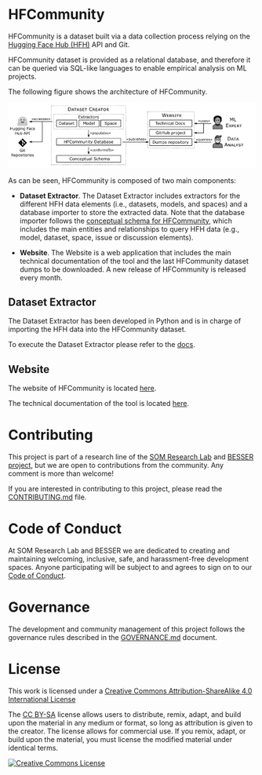 # HFCommunity

HFCommunity is a dataset built via a data collection process relying on the [Hugging Face Hub (HFH)](https://huggingface.co) API and Git. 

HFCommunity dataset is provided as a relational database, and therefore it can be queried via SQL-like languages to enable empirical analysis on ML projects.

The following figure shows the architecture of HFCommunity. 

![HFCommunity Architecture](imgs/architecture.png)

As can be seen, HFCommunity is composed of two main components: 

* **Dataset Extractor**. The Dataset Extractor includes extractors for the different HFH data elements (i.e., datasets, models, and spaces) and a database importer to store the extracted data. Note that the database importer follows the [conceptual schema for HFCommunity](https://som-research.github.io/HFCommunity/diagram.html), which includes the main entities and relationships to query HFH data (e.g., model, dataset, space, issue or discussion elements).

* **Website**. The Website is a web application that includes the main technical documentation of the tool and the last HFCommunity dataset dumps to be downloaded. A new release of HFCommunity is released every month.

## Dataset Extractor

The Dataset Extractor has been developed in Python and is in charge of importing the HFH data into the HFCommunity dataset. 

To execute the Dataset Extractor please refer to the [docs](https://som-research.github.io/HFCommunity/docs/usage.html).

## Website

The website of HFCommunity is located [here](https://som-research.github.io/HFCommunity/).

The technical documentation of the tool is located [here](https://som-research.github.io/HFCommunity/docs/).

# Contributing

This project is part of a research line of the [SOM Research Lab](https://som-research.uoc.edu/) and [BESSER project](https://github.com/besser-pearl), but we are open to contributions from the community. Any comment is more than welcome!

If you are interested in contributing to this project, please read the [CONTRIBUTING.md](CONTRIBUTING.md) file.

# Code of Conduct

At SOM Research Lab and BESSER we are dedicated to creating and maintaining welcoming, inclusive, safe, and harassment-free development spaces. Anyone participating will be subject to and agrees to sign on to our [Code of Conduct](CODE_OF_CONDUCT.md).

# Governance

The development and community management of this project follows the governance rules described in the [GOVERNANCE.md](GOVERNANCE.md) document.

# License

This work is licensed under a <a rel="license" href="http://creativecommons.org/licenses/by-sa/4.0/">Creative Commons Attribution-ShareAlike 4.0 International License</a>

The [CC BY-SA](https://creativecommons.org/licenses/by-sa/4.0/) license allows users to distribute, remix, adapt, and build upon the material in any medium or format, so long as attribution is given to the creator. The license allows for commercial use. If you remix, adapt, or build upon the material, you must license the modified material under identical terms.

<a rel="license" href="http://creativecommons.org/licenses/by-sa/4.0/"><img alt="Creative Commons License" style="border-width:0" src="https://i.creativecommons.org/l/by-sa/4.0/88x31.png" /></a>

